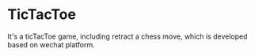 # TicTacToe
It's a ticTacToe game, including retract a chess move, which is developed based on wechat platform.
